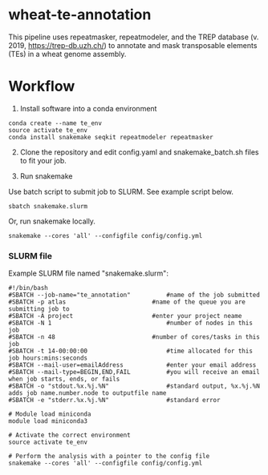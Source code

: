 # wheat-te-annotation

This pipeline uses repeatmasker, repeatmodeler, and the TREP database  (v. 2019, https://trep-db.uzh.ch/) to annotate and mask transposable elements (TEs) in a wheat genome assembly.

# Workflow

1. Install software into a conda environment

```
conda create --name te_env
source activate te_env
conda install snakemake seqkit repeatmodeler repeatmasker 
```

2. Clone the repository and edit config.yaml and snakemake_batch.sh files to fit your job.

3. Run snakemake

Use batch script to submit job to SLURM. See example script below.

```
sbatch snakemake.slurm
```

Or, run snakemake locally.

```
snakemake --cores 'all' --configfile config/config.yml
```

### SLURM file

Example SLURM file named "snakemake.slurm":

```
#!/bin/bash
#SBATCH --job-name="te_annotation"		    #name of the job submitted
#SBATCH -p atlas			            #name of the queue you are submitting job to
#SBATCH -A project			            #enter your project neame
#SBATCH -N 1			    	            #number of nodes in this job
#SBATCH -n 48				            #number of cores/tasks in this job
#SBATCH -t 14-00:00:00			            #time allocated for this job hours:mins:seconds
#SBATCH --mail-user=emailAddress	        #enter your email address
#SBATCH --mail-type=BEGIN,END,FAIL	        #you will receive an email when job starts, ends, or fails
#SBATCH -o "stdout.%x.%j.%N"		        #standard output, %x.%j.%N adds job name.number.node to outputfile name
#SBATCH -e "stderr.%x.%j.%N"		        #standard error

# Module load miniconda
module load miniconda3

# Activate the correct environment
source activate te_env

# Perform the analysis with a pointer to the config file
snakemake --cores 'all' --configfile config/config.yml
```
